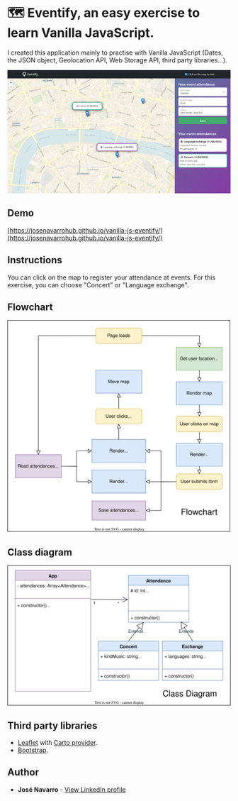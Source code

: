 # 🗺️ Eventify, an easy exercise to learn Vanilla JavaScript.
I created this application mainly to practise with Vanilla JavaScript (Dates, the JSON object, Geolocation API, Web Storage API, third party libraries...).

[![Eventify, an easy exercise to learn Vanilla JavaScript](https://github.com/josenavarrohub/vanilla-js-eventify/blob/main/demo.png?raw=true)](https://josenavarrohub.github.io/vanilla-js-eventify/)

## Demo
[https://josenavarrohub.github.io/vanilla-js-eventify/](https://josenavarrohub.github.io/vanilla-js-eventify/)

## Instructions
You can click on the map to register your attendance at events. For this exercise, you can choose "Concert" or "Language exchange".

## Flowchart
[![Eventify, an easy exercise to learn Vanilla JavaScript](https://raw.githubusercontent.com/josenavarrohub/vanilla-js-eventify/main/flowchart.drawio.svg)](https://josenavarrohub.github.io/vanilla-js-eventify/)

## Class diagram
[![Eventify, an easy exercise to learn Vanilla JavaScript](https://raw.githubusercontent.com/josenavarrohub/vanilla-js-eventify/main/class-diagram.drawio.svg)](https://josenavarrohub.github.io/vanilla-js-eventify/)

## Third party libraries
* [Leaflet](https://leafletjs.com/) with [Carto provider](https://carto.com/basemaps/).
* [Bootstrap](https://getbootstrap.com/).

## Author

* **José Navarro** - [View LinkedIn profile](https://www.linkedin.com/in/josenavarroortiz/)
